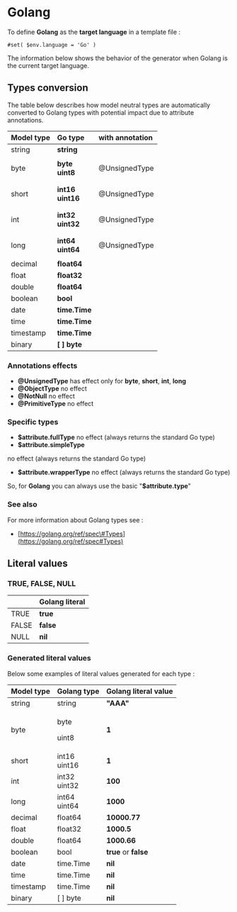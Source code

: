 # Golang

To define **Golang** as the **target language** in a template file :

```text
#set( $env.language = 'Go' )
```

The information below shows the behavior of the generator when Golang is the current target language.

## Types conversion 

The table below describes how model neutral types are automatically converted to Golang types with potential impact due to attribute annotations.

<table>
  <thead>
    <tr>
      <th style="text-align:left">Model type</th>
      <th style="text-align:left">Go type</th>
      <th style="text-align:left">with annotation</th>
    </tr>
  </thead>
  <tbody>
    <tr>
      <td style="text-align:left">string</td>
      <td style="text-align:left"><b>string</b>
      </td>
      <td style="text-align:left"></td>
    </tr>
    <tr>
      <td style="text-align:left">byte</td>
      <td style="text-align:left"><b>byte <br />uint8</b>
      </td>
      <td style="text-align:left">
        <p></p>
        <p>@UnsignedType</p>
      </td>
    </tr>
    <tr>
      <td style="text-align:left">short</td>
      <td style="text-align:left"><b>int16 <br />uint16</b>
      </td>
      <td style="text-align:left">
        <p></p>
        <p>@UnsignedType</p>
      </td>
    </tr>
    <tr>
      <td style="text-align:left">int</td>
      <td style="text-align:left"><b>int32 <br />uint32</b>
      </td>
      <td style="text-align:left">
        <p></p>
        <p>@UnsignedType</p>
      </td>
    </tr>
    <tr>
      <td style="text-align:left">long</td>
      <td style="text-align:left"><b>int64<br />uint64</b>
      </td>
      <td style="text-align:left">
        <p></p>
        <p>@UnsignedType</p>
      </td>
    </tr>
    <tr>
      <td style="text-align:left">decimal</td>
      <td style="text-align:left"><b>float64</b>
      </td>
      <td style="text-align:left"></td>
    </tr>
    <tr>
      <td style="text-align:left">float</td>
      <td style="text-align:left"><b>float32</b>
      </td>
      <td style="text-align:left"></td>
    </tr>
    <tr>
      <td style="text-align:left">double</td>
      <td style="text-align:left"><b>float64</b>
      </td>
      <td style="text-align:left"></td>
    </tr>
    <tr>
      <td style="text-align:left">boolean</td>
      <td style="text-align:left"><b>bool</b>
      </td>
      <td style="text-align:left"></td>
    </tr>
    <tr>
      <td style="text-align:left">date</td>
      <td style="text-align:left"><b>time.Time</b>
      </td>
      <td style="text-align:left"></td>
    </tr>
    <tr>
      <td style="text-align:left">time</td>
      <td style="text-align:left"><b>time.Time</b>
      </td>
      <td style="text-align:left"></td>
    </tr>
    <tr>
      <td style="text-align:left">timestamp</td>
      <td style="text-align:left"><b>time.Time</b>
      </td>
      <td style="text-align:left"></td>
    </tr>
    <tr>
      <td style="text-align:left">binary</td>
      <td style="text-align:left"><b>[ ] byte</b>
      </td>
      <td style="text-align:left"></td>
    </tr>
  </tbody>
</table>

### Annotations effects

* **@UnsignedType**  has effect only for **byte**, **short**, **int**, **long**
* **@ObjectType**  no effect
* **@NotNull**  no effect
* **@PrimitiveType**  no effect

### Specific types 

*  **$attribute.fullType** no effect \(always returns the standard Go type\)
*  **$attribute.simpleType** 

  no effect \(always returns the standard Go type\)

*  **$attribute.wrapperType**  no effect \(always returns the standard Go type\)

So, for **Golang** you can always use the basic "**$attribute.type**"

### See also

For more information about Golang types see :

* [https://golang.org/ref/spec\#Types](https://golang.org/ref/spec#Types)

## Literal values

### TRUE, FALSE, NULL

|   | Golang literal |
| :--- | :--- |
| TRUE | **true** |
|  FALSE | **false** |
|  NULL | **nil** |

### Generated literal values

Below some examples of literal values generated for each type :

<table>
  <thead>
    <tr>
      <th style="text-align:left">Model type</th>
      <th style="text-align:left">Golang type</th>
      <th style="text-align:left">Golang literal value</th>
    </tr>
  </thead>
  <tbody>
    <tr>
      <td style="text-align:left">string</td>
      <td style="text-align:left">string</td>
      <td style="text-align:left"><b>&quot;AAA&quot;</b>
      </td>
    </tr>
    <tr>
      <td style="text-align:left">byte</td>
      <td style="text-align:left">
        <p>byte</p>
        <p>uint8</p>
      </td>
      <td style="text-align:left"><b>1</b>
      </td>
    </tr>
    <tr>
      <td style="text-align:left">short</td>
      <td style="text-align:left">int16
        <br />uint16</td>
      <td style="text-align:left"><b>1</b>
      </td>
    </tr>
    <tr>
      <td style="text-align:left">int</td>
      <td style="text-align:left">int32
        <br />uint32</td>
      <td style="text-align:left"><b>100</b>
      </td>
    </tr>
    <tr>
      <td style="text-align:left">long</td>
      <td style="text-align:left">int64
        <br />uint64</td>
      <td style="text-align:left"><b>1000</b>
      </td>
    </tr>
    <tr>
      <td style="text-align:left">decimal</td>
      <td style="text-align:left">float64</td>
      <td style="text-align:left"><b>10000.77</b>
      </td>
    </tr>
    <tr>
      <td style="text-align:left">float</td>
      <td style="text-align:left">float32</td>
      <td style="text-align:left"><b>1000.5</b>
      </td>
    </tr>
    <tr>
      <td style="text-align:left">double</td>
      <td style="text-align:left">float64</td>
      <td style="text-align:left"><b>1000.66</b>
      </td>
    </tr>
    <tr>
      <td style="text-align:left">boolean</td>
      <td style="text-align:left">bool</td>
      <td style="text-align:left"><b>true  </b>or <b>false</b>
      </td>
    </tr>
    <tr>
      <td style="text-align:left">date</td>
      <td style="text-align:left">time.Time</td>
      <td style="text-align:left"><b>nil</b>
      </td>
    </tr>
    <tr>
      <td style="text-align:left">time</td>
      <td style="text-align:left">time.Time</td>
      <td style="text-align:left"><b>nil</b>
      </td>
    </tr>
    <tr>
      <td style="text-align:left">timestamp</td>
      <td style="text-align:left">time.Time</td>
      <td style="text-align:left"><b>nil</b>
      </td>
    </tr>
    <tr>
      <td style="text-align:left">binary</td>
      <td style="text-align:left">[ ] byte</td>
      <td style="text-align:left"><b>nil</b>
      </td>
    </tr>
  </tbody>
</table>



